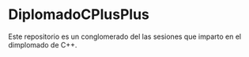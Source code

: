 # DiplomadoCPlusPlus
Este repositorio es un conglomerado del las sesiones que imparto en el dimplomado de C++.
